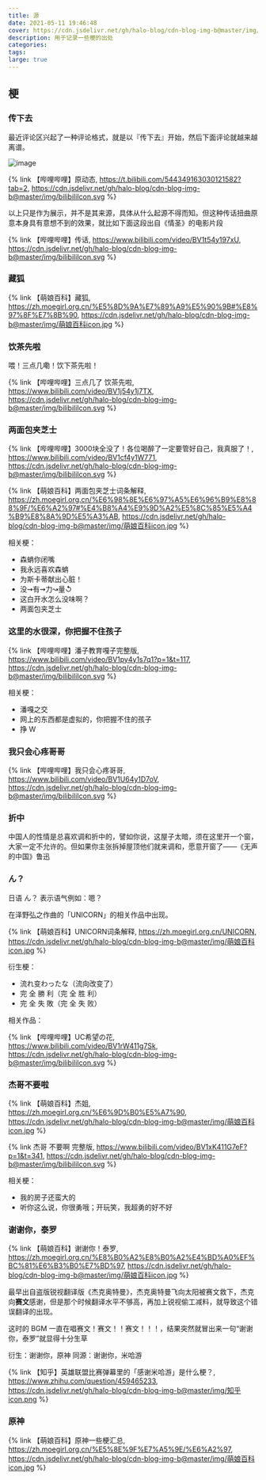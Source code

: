 ```yaml
---
title: 源
date: 2021-05-11 19:46:48
cover: https://cdn.jsdelivr.net/gh/halo-blog/cdn-blog-img-b@master/img/两面包夹芝士.png
description: 用于记录一些梗的出处
categories: 
tags: 
large: true
---
```


## 梗

### 传下去

最近评论区兴起了一种评论格式，就是以『传下去』开始，然后下面评论就越来越离谱。

![image](https://cdn.jsdelivr.net/gh/halo-blog/cdn-blog-img-e@master/image.2awnncebf2as.png)

{% link 【哔哩哔哩】原动态, https://t.bilibili.com/544349163030121582?tab=2, https://cdn.jsdelivr.net/gh/halo-blog/cdn-blog-img-b@master/img/bilibiliIcon.svg %}

以上只是作为展示，并不是其来源，具体从什么起源不得而知。但这种传话扭曲原意本身具有意想不到的效果，就比如下面这段出自《情圣》的电影片段

{% link 【哔哩哔哩】传话, https://www.bilibili.com/video/BV1t54y197xU, https://cdn.jsdelivr.net/gh/halo-blog/cdn-blog-img-b@master/img/bilibiliIcon.svg %}


### 藏狐

{% link 【萌娘百科】藏狐, https://zh.moegirl.org.cn/%E5%8D%9A%E7%89%A9%E5%90%9B#%E8%97%8F%E7%8B%90, https://cdn.jsdelivr.net/gh/halo-blog/cdn-blog-img-b@master/img/萌娘百科icon.jpg %}


### 饮茶先啦

喂！三点几嘞！饮下茶先啦！

{% link 【哔哩哔哩】三点几了 饮茶先啦, https://www.bilibili.com/video/BV1j54y1j7TX, https://cdn.jsdelivr.net/gh/halo-blog/cdn-blog-img-b@master/img/bilibiliIcon.svg %}

### 两面包夹芝士

{% link 【哔哩哔哩】3000块全没了！各位喝醉了一定要管好自己，我真服了！, https://www.bilibili.com/video/BV1cf4y1W771, https://cdn.jsdelivr.net/gh/halo-blog/cdn-blog-img-b@master/img/bilibiliIcon.svg %}

{% link 【萌娘百科】两面包夹芝士词条解释, https://zh.moegirl.org.cn/%E6%98%8E%E6%97%A5%E6%96%B9%E8%88%9F/%E6%A2%97#%E4%B8%A4%E9%9D%A2%E5%8C%85%E5%A4%B9%E8%8A%9D%E5%A3%AB, https://cdn.jsdelivr.net/gh/halo-blog/cdn-blog-img-b@master/img/萌娘百科icon.jpg %}

相关梗：
+ 森蚺你闭嘴
+ 我永远喜欢森蚺
+ 为斯卡蒂献出心脏！
+ 没⇝有⇝力↝量↺
+ 这白开水怎么没味啊？
+ 两面包夹芝士

### 这里的水很深，你把握不住孩子

{% link 【哔哩哔哩】潘子教育嘎子完整版, https://www.bilibili.com/video/BV1py4y1s7q1?p=1&t=117, https://cdn.jsdelivr.net/gh/halo-blog/cdn-blog-img-b@master/img/bilibiliIcon.svg %}

相关梗：
+ 潘嘎之交
+ 网上的东西都是虚拟的，你把握不住的孩子
+ 挣 W

### 我只会心疼哥哥

{% link 【哔哩哔哩】我只会心疼哥哥, https://www.bilibili.com/video/BV1U64y1D7oV, https://cdn.jsdelivr.net/gh/halo-blog/cdn-blog-img-b@master/img/bilibiliIcon.svg %}

### 折中

中国人的性情是总喜欢调和折中的，譬如你说，这屋子太暗，须在这里开一个窗，大家一定不允许的。但如果你主张拆掉屋顶他们就来调和，愿意开窗了——《无声的中国》鲁迅

### ん？

日语 ん？ 表示语气例如：嗯？

在泽野弘之作曲的「UNICORN」的相关作品中出现。

{% link 【萌娘百科】UNICORN词条解释, https://zh.moegirl.org.cn/UNICORN, https://cdn.jsdelivr.net/gh/halo-blog/cdn-blog-img-b@master/img/萌娘百科icon.jpg %}

衍生梗：
+ 流れ变わったな（流向改变了）
+ 完 全 勝 利（完 全 胜 利）
+ 完 全 失 敗（完 全 失 败）

相关作品：

{% link 【哔哩哔哩】UC希望の花, https://www.bilibili.com/video/BV1rW411g7Sk, https://cdn.jsdelivr.net/gh/halo-blog/cdn-blog-img-b@master/img/bilibiliIcon.svg %}

### 杰哥不要啦

{% link 【萌娘百科】杰姐, https://zh.moegirl.org.cn/%E6%9D%B0%E5%A7%90, https://cdn.jsdelivr.net/gh/halo-blog/cdn-blog-img-b@master/img/萌娘百科icon.jpg %}

{% link 杰哥 不要啊 完整版, https://www.bilibili.com/video/BV1xK411G7eF?p=1&t=341, https://cdn.jsdelivr.net/gh/halo-blog/cdn-blog-img-b@master/img/bilibiliIcon.svg %}

相关梗：
+ 我的房子还蛮大的
+ 听你这么说，你很勇哦；开玩笑，我超勇的好不好


### 谢谢你，泰罗

{% link 【萌娘百科】谢谢你！泰罗, https://zh.moegirl.org.cn/%E8%B0%A2%E8%B0%A2%E4%BD%A0%EF%BC%81%E6%B3%B0%E7%BD%97, https://cdn.jsdelivr.net/gh/halo-blog/cdn-blog-img-b@master/img/萌娘百科icon.jpg %}

最早出自盗版锐视翻译版《杰克奥特曼》，杰克奥特曼飞向太阳被赛文救下，杰克向**赛文**感谢，但是那个时候翻译水平不够高，再加上锐视偷工减料，就导致这个错误翻译的出现。

这时的 BGM 一直在唱赛文！赛文！！赛文！！！，结果突然就冒出来一句“谢谢你，泰罗”就显得十分生草

衍生：谢谢你，原神
同源：谢谢你，米哈游

{% link 【知乎】英雄联盟比赛弹幕里的「感谢米哈游」是什么梗？, https://www.zhihu.com/question/459465233, https://cdn.jsdelivr.net/gh/halo-blog/cdn-blog-img-b@master/img/知乎icon.png %}

### 原神

{% link 【萌娘百科】原神一些梗汇总, https://zh.moegirl.org.cn/%E5%8E%9F%E7%A5%9E/%E6%A2%97, https://cdn.jsdelivr.net/gh/halo-blog/cdn-blog-img-b@master/img/萌娘百科icon.jpg %}